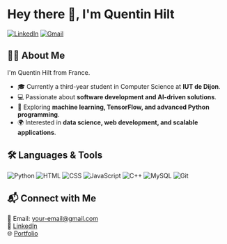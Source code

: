 # Hey there 👋, I'm Quentin Hilt  

[![LinkedIn](https://img.shields.io/badge/-LinkedIn-blue)](your-linkedin-url)
[![Gmail](https://img.shields.io/badge/-Gmail-red)](mailto:your-email@gmail.com)

## 👨‍💻 About Me  
I'm Quentin Hilt from France.  

- 🎓 Currently a third-year student in Computer Science at **IUT de Dijon**.  
- 💻 Passionate about **software development and AI-driven solutions**.  
- 🚀 Exploring **machine learning, TensorFlow, and advanced Python programming**.  
- 🌍 Interested in **data science, web development, and scalable applications**.  

## 🛠️ Languages & Tools  
![Python](https://img.shields.io/badge/-Python-3776AB?logo=python&logoColor=white)
![HTML](https://img.shields.io/badge/-HTML5-E34F26?logo=html5&logoColor=white)
![CSS](https://img.shields.io/badge/-CSS3-1572B6?logo=css3&logoColor=white)
![JavaScript](https://img.shields.io/badge/-JavaScript-F7DF1E?logo=javascript&logoColor=black)
![C++](https://img.shields.io/badge/-C++-00599C?logo=c%2b%2b&logoColor=white)
![MySQL](https://img.shields.io/badge/-MySQL-4479A1?logo=mysql&logoColor=white)
![Git](https://img.shields.io/badge/-Git-F05032?logo=git&logoColor=white)

## 📬 Connect with Me  
📧 Email: [your-email@gmail.com](mailto:your-email@gmail.com)  
🔗 [LinkedIn](https://www.linkedin.com/in/your-profile)  
🌐 [Portfolio](https://your-portfolio-link.com)
